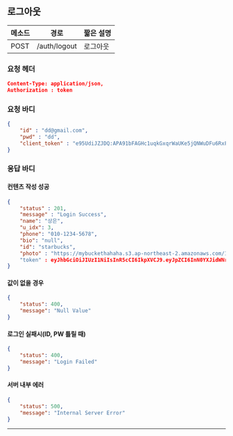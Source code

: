 ## 로그아웃

| 메소드 | 경로         | 짧은 설명 |
| ------ | ------------ | --------- |
| POST   | /auth/logout | 로그아웃  |

### 요청 헤더

```json
Content-Type: application/json,
Authorization : token
```

### 요청 바디

```json
{
    "id" : "dd@gmail.com",
    "pwd" : "dd",
    "client_token" : "e95UdiJZJDQ:APA91bFAGHc1uqkGxqrWaUKe5jQNWuDFu6RxFeR7tN6R4effWPKFKgtLoDsFOWN6MSVK62M_POsgXHFjEva1vZmzDC-aSiWuRQjS9T4agMbChfr8f85GX5rglev0_DKlTt0a2zz7XN3N"
}
```

### 응답 바디

#### 컨텐츠 작성 성공

```json
{
    "status" : 201,
    "message" : "Login Success",
	"name": "상은",
	"u_idx": 3,
	"phone": "010-1234-5678",
	"bio": "null",
	"id": "starbucks",
	"photo" : "https://mybuckethahaha.s3.ap-northeast-2.amazonaws.com/1515656093030.jpg"
	"token" : eyJhbGciOiJIUzI1NiIsInR5cCI6IkpXVCJ9.eyJpZCI6InN0YXJidWNrcyIsInVfaWR4IjozLCJpYXQiOjE1MTUzNzc5OTUsImV4cCI6MTUxNzk2OTk5NX0.o1phSrcPUScBDNDwDp_L5yFOkMO1Ab4AdGwdZvV9hEE
}
```

#### 값이 없을 경우

```json
{
    "status": 400,
    "message": "Null Value"
}
```

#### 로그인 실패시(ID, PW 틀릴 때)

```json
{
    "status": 400,
    "message": "Login Failed"
}
```

#### 서버 내부 에러

```json
{
    "status": 500,
    "message": "Internal Server Error"
}
```
------